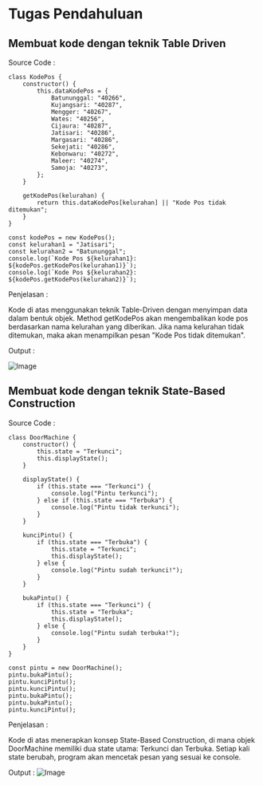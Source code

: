 # Tugas Pendahuluan

## Membuat kode dengan teknik Table Driven

Source Code :

```
class KodePos {
    constructor() {
        this.dataKodePos = {
            Batununggal: "40266",
            Kujangsari: "40287",
            Mengger: "40267",
            Wates: "40256",
            Cijaura: "40287",
            Jatisari: "40286",
            Margasari: "40286",
            Sekejati: "40286",
            Kebonwaru: "40272",
            Maleer: "40274",
            Samoja: "40273",
        };
    }

    getKodePos(kelurahan) {
        return this.dataKodePos[kelurahan] || "Kode Pos tidak ditemukan";
    }
}

const kodePos = new KodePos();
const kelurahan1 = "Jatisari";
const kelurahan2 = "Batununggal";
console.log(`Kode Pos ${kelurahan1}: ${kodePos.getKodePos(kelurahan1)}`);
console.log(`Kode Pos ${kelurahan2}: ${kodePos.getKodePos(kelurahan2)}`);
```

Penjelasan :

Kode di atas menggunakan teknik Table-Driven dengan menyimpan data dalam bentuk objek. Method getKodePos akan mengembalikan kode pos berdasarkan nama kelurahan yang diberikan. Jika nama kelurahan tidak ditemukan, maka akan menampilkan pesan "Kode Pos tidak ditemukan".

Output : 

![Image](https://github.com/user-attachments/assets/cade568d-a4c4-4623-a72d-aa70cec58576)


## Membuat kode dengan teknik State-Based Construction

Source Code :

```
class DoorMachine {
    constructor() {
        this.state = "Terkunci";
        this.displayState();
    }

    displayState() {
        if (this.state === "Terkunci") {
            console.log("Pintu terkunci");
        } else if (this.state === "Terbuka") {
            console.log("Pintu tidak terkunci");
        }
    }

    kunciPintu() {
        if (this.state === "Terbuka") {
            this.state = "Terkunci";
            this.displayState();
        } else {
            console.log("Pintu sudah terkunci!");
        }
    }

    bukaPintu() {
        if (this.state === "Terkunci") {
            this.state = "Terbuka";
            this.displayState();
        } else {
            console.log("Pintu sudah terbuka!");
        }
    }
}

const pintu = new DoorMachine();
pintu.bukaPintu();
pintu.kunciPintu();
pintu.kunciPintu();
pintu.bukaPintu();
pintu.bukaPintu();
pintu.kunciPintu();

```

Penjelasan :

Kode di atas menerapkan konsep State-Based Construction, di mana objek DoorMachine memiliki dua state utama: Terkunci dan Terbuka. Setiap kali state berubah, program akan mencetak pesan yang sesuai ke console.

Output : 
![Image](https://github.com/user-attachments/assets/e048218e-0da2-41da-baf7-d1ae31bafe11)